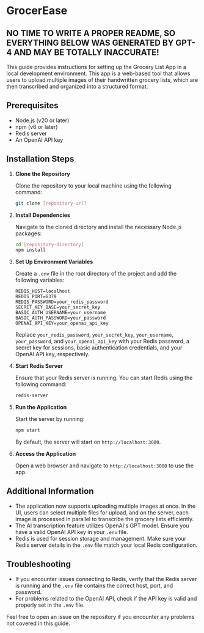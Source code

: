 
# GrocerEase

## NO TIME TO WRITE A PROPER README, SO EVERYTHING BELOW WAS GENERATED BY GPT-4 AND MAY BE TOTALLY INACCURATE!

This guide provides instructions for setting up the Grocery List App in a local development environment. This app is a web-based tool that allows users to upload multiple images of their handwritten grocery lists, which are then transcribed and organized into a structured format.

## Prerequisites

- Node.js (v20 or later)
- npm (v6 or later)
- Redis server
- An OpenAI API key

## Installation Steps

1. **Clone the Repository**

   Clone the repository to your local machine using the following command:
   ```bash
   git clone [repository-url]
   ```

2. **Install Dependencies**

   Navigate to the cloned directory and install the necessary Node.js packages:
   ```bash
   cd [repository-directory]
   npm install
   ```

3. **Set Up Environment Variables**

   Create a `.env` file in the root directory of the project and add the following variables:
   ```env
   REDIS_HOST=localhost
   REDIS_PORT=6379
   REDIS_PASSWORD=your_redis_password
   SECRET_KEY_BASE=your_secret_key
   BASIC_AUTH_USERNAME=your_username
   BASIC_AUTH_PASSWORD=your_password
   OPENAI_API_KEY=your_openai_api_key
   ```

   Replace `your_redis_password`, `your_secret_key`, `your_username`, `your_password`, and `your_openai_api_key` with your Redis password, a secret key for sessions, basic authentication credentials, and your OpenAI API key, respectively.

4. **Start Redis Server**

   Ensure that your Redis server is running. You can start Redis using the following command:
   ```bash
   redis-server
   ```

5. **Run the Application**

   Start the server by running:
   ```bash
   npm start
   ```

   By default, the server will start on `http://localhost:3000`.

6. **Access the Application**

   Open a web browser and navigate to `http://localhost:3000` to use the app.

## Additional Information

- The application now supports uploading multiple images at once. In the UI, users can select multiple files for upload, and on the server, each image is processed in parallel to transcribe the grocery lists efficiently.
- The AI transcription feature utilizes OpenAI's GPT model. Ensure you have a valid OpenAI API key in your `.env` file.
- Redis is used for session storage and management. Make sure your Redis server details in the `.env` file match your local Redis configuration.

## Troubleshooting

- If you encounter issues connecting to Redis, verify that the Redis server is running and the `.env` file contains the correct host, port, and password.
- For problems related to the OpenAI API, check if the API key is valid and properly set in the `.env` file.

Feel free to open an issue on the repository if you encounter any problems not covered in this guide.

